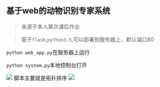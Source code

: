 ## 基于web的动物识别专家系统
> 来源于本人某次课后作业

> 基于`flask`,`python3.5`,可以部署到服务器上，默认端口80

```python web_app.py```在服务器上运行

```python system.py```本地控制台打开

![](static/img.jpg)
脚本主要就是拓扑排序
![](mind.jpg)
